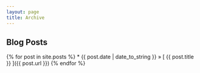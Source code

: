 ```yaml
---
layout: page
title: Archive
---
```


## Blog Posts

{% for post in site.posts %}
	* {{ post.date | date_to_string }} &raquo; [ {{ post.title }} ]({{ post.url }})
{% endfor %}

